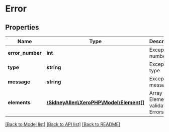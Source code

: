 # Error

## Properties
Name | Type | Description | Notes
------------ | ------------- | ------------- | -------------
**error_number** | **int** | Exception number | [optional] 
**type** | **string** | Exception type | [optional] 
**message** | **string** | Exception message | [optional] 
**elements** | [**\SidneyAllen\XeroPHP\Model\Element[]**](Element.md) | Array of Elements of validation Errors | [optional] 

[[Back to Model list]](../README.md#documentation-for-models) [[Back to API list]](../README.md#documentation-for-api-endpoints) [[Back to README]](../README.md)



